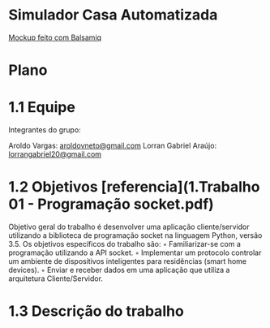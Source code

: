 # Simulador Casa Automatizada


[Mockup feito com Balsamiq](Projeto/ProjetoSistemaCasa.pdf)


# Plano

# 1.1 Equipe

Integrantes do grupo:

Aroldo Vargas: aroldovneto@gmail.com
Lorran Gabriel Araújo: lorrangabriel20@gmail.com


# 1.2 Objetivos [referencia](1.Trabalho 01 - Programação socket.pdf)

Objetivo geral do trabalho é desenvolver uma aplicação cliente/servidor utilizando a biblioteca de
programação socket na linguagem Python, versão 3.5.
Os objetivos específicos do trabalho são:
◦ Familiarizar-se com a programação utilizando a API socket.
◦ Implementar um protocolo controlar um ambiente de dispositivos inteligentes para residências
(smart home devices).
◦ Enviar e receber dados em uma aplicação que utiliza a arquitetura Cliente/Servidor.


# 1.3 Descrição do trabalho


